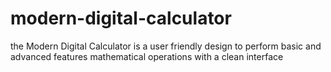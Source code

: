 # modern-digital-calculator
 the Modern Digital Calculator is a user friendly design to perform basic and advanced features mathematical operations with a clean interface
